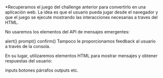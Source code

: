 \*Recuperamos el juego del challenge anterior para convertirlo en una aplicación web. La idea es que el usuario pueda jugar desde el navegador y que el juego se ejecute mostrando las interacciones necesarias a traves del HTML.

No usaremos los elementos del API de mensajes emergentes:

alert()
prompt()
confirm()
Tampoco le proporcionamos feedback al usuario a través de la consola.

En su lugar, utilizaremos elementos HTML para mostrar mensajes y obtener respuestas del usuario:

inputs
botones
párrafos
outputs
etc.
